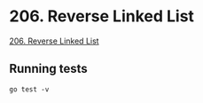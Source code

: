 # 206. Reverse Linked List

[206. Reverse Linked List](https://leetcode.com/problems/reverse-linked-list/description)

## Running tests

`go test -v`